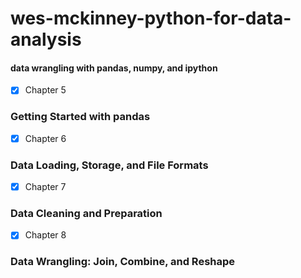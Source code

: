 # wes-mckinney-python-for-data-analysis
#### data wrangling with pandas, numpy, and ipython
- [X] Chapter 5
### Getting Started with pandas
- [X] Chapter 6
### Data Loading, Storage, and File Formats
- [X] Chapter 7
### Data Cleaning and Preparation
- [X] Chapter 8
### Data Wrangling: Join, Combine, and Reshape
  
